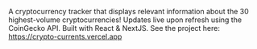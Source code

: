 A cryptocurrency tracker that displays relevant information about the 30 highest-volume cryptocurrencies! Updates live upon refresh using the CoinGecko API. Built with React & NextJS. See the project here: https://crypto-currents.vercel.app
